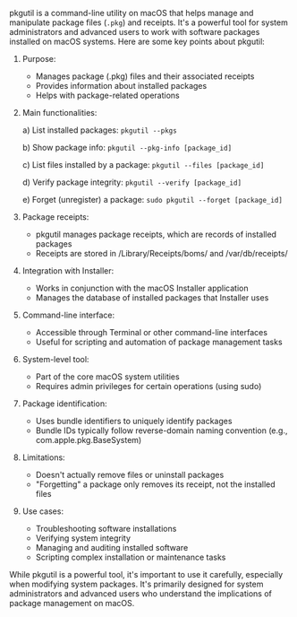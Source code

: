 pkgutil is a command-line utility on macOS that helps manage and manipulate package files (`.pkg`) and receipts. It's a powerful tool for system administrators and advanced users to work with software packages installed on macOS systems. Here are some key points about pkgutil:

1. Purpose:
   - Manages package (.pkg) files and their associated receipts
   - Provides information about installed packages
   - Helps with package-related operations

2. Main functionalities:

   a) List installed packages:
      `pkgutil --pkgs`

   b) Show package info:
      `pkgutil --pkg-info [package_id]`

   c) List files installed by a package:
      `pkgutil --files [package_id]`

   d) Verify package integrity:
      `pkgutil --verify [package_id]`

   e) Forget (unregister) a package:
      `sudo pkgutil --forget [package_id]`

3. Package receipts:
   - pkgutil manages package receipts, which are records of installed packages
   - Receipts are stored in /Library/Receipts/boms/ and /var/db/receipts/

4. Integration with Installer:
   - Works in conjunction with the macOS Installer application
   - Manages the database of installed packages that Installer uses

5. Command-line interface:
   - Accessible through Terminal or other command-line interfaces
   - Useful for scripting and automation of package management tasks

6. System-level tool:
   - Part of the core macOS system utilities
   - Requires admin privileges for certain operations (using sudo)

7. Package identification:
   - Uses bundle identifiers to uniquely identify packages
   - Bundle IDs typically follow reverse-domain naming convention (e.g., com.apple.pkg.BaseSystem)

8. Limitations:
   - Doesn't actually remove files or uninstall packages
   - "Forgetting" a package only removes its receipt, not the installed files

9. Use cases:
   - Troubleshooting software installations
   - Verifying system integrity
   - Managing and auditing installed software
   - Scripting complex installation or maintenance tasks

While pkgutil is a powerful tool, it's important to use it carefully, especially when modifying system packages. It's primarily designed for system administrators and advanced users who understand the implications of package management on macOS.